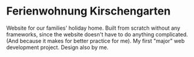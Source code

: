 # Ferienwohnung Kirschengarten
Website for our families' holiday home. Built from scratch without any frameworks, since the website doesn't have to do anything complicated. (And because it makes for better practice for me). 
My first "major" web development project. Design also by me.
